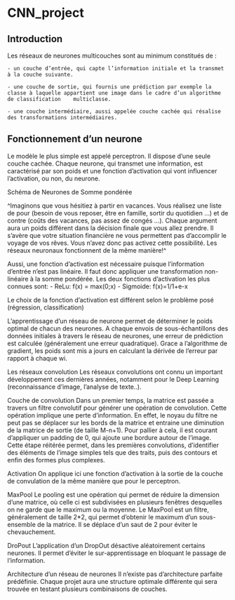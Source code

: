 # CNN_project

## Introduction

Les réseaux de neurones multicouches sont au minimum constitués de :

	- un couche d’entrée, qui capte l’information initiale et la transmet à la couche suivante.

	- une couche de sortie, qui fournis une prédiction par exemple la classe à laquelle appartient une image dans le cadre d’un algorithme de classification	multiclasse.
	
	- une couche intermédiaire, aussi appelée couche cachée qui résalise des transformations intermédiaires.

## Fonctionnement d’un neurone 

Le modèle le plus simple est appelé perceptron. Il dispose d’une seule couche cachée.
Chaque neurone, qui transmet une information, est caractérisé par son poids et une fonction d’activation qui vont influencer l’activation, ou non, du neurone.
 
Schéma de Neurones de Somme pondérée

^Imaginons que vous hésitiez à partir en vacances. Vous réalisez une liste de pour (besoin de vous reposer, être en famille, sortir du quotidien …) et de contre (coûts des vacances, pas assez de congés …). Chaque argument aura un poids différent dans la décision finale que vous allez prendre. Il s’avère que votre situation financière ne vous permettent pas d’accomplir le voyage de vos rêves. Vous n’avez donc pas activez cette possibilité. Les réseaux neuronaux fonctionnent de la même manière!^


Aussi, une fonction d’activation est nécessaire puisque l’information d’entrée n’est pas linéaire. Il faut donc appliquer une transformation non-linéaire à la somme pondérée.
Les deux fonctions d’activation les plus connues sont:
	- ReLu: f(x) = max(0;x)
	- Sigmoide:  f(x)=1/1+e-x

Le choix de la fonction d’activation est différent selon le problème posé (régression, classification)

L’apprentissage d’un réseau de neurone permet de déterminer le poids optimal de chacun des neurones. A chaque envois de sous-échantillons des données initiales à travers le réseau de neurones, une erreur de prédiction est calculée (généralement une erreur quadratique). Grace a l’algorithme de gradient, les poids sont mis a jours en calculant la dérivée de l’erreur par rapport à chaque wi. 


Les réseaux convolution
Les réseaux convolutions ont connu un important développement ces dernières années, notamment pour le Deep Learning (reconnaissance d’image, l’analyse de texte..).

Couche de convolution
Dans un premier temps, la matrice est passée a travers un filtre convolutif pour générer une opération de convolution.
Cette opération implique une perte d’information. En effet, le noyau du filtre ne peut pas se déplacer sur les bords de la matrice et entraine une diminution de la matrice de sortie (de taille M-n+1). Pour pallier à cela, il est courant d’appliquer un padding de 0, qui ajoute une bordure autour de l’image.
Cette étape réitérée permet, dans les premières convolutions, d’identifier des éléments de l’image simples tels que des traits, puis des contours et enfin des formes plus complexes.

Activation
On applique ici une fonction d’activation à la sortie de la couche de convulation de la même manière que pour le perceptron.

MaxPool
Le pooling est une opération qui permet de réduire la dimension d’une matrice, où celle ci est subdivisées en plusieurs fenêtres desquelles on ne garde que le maximum ou la moyenne.
Le MaxPool est un filtre, généralement de taille 2*2, qui permet d’obtenir le maximum d’un sous-ensemble de la matrice. Il se déplace d’un saut de 2 pour éviter le chevauchement.

DroPout
L’application d’un DropOut désactive aléatoirement certains neurones. Il permet d’éviter le sur-apprentissage en bloquant le passage de l’information.

Architecture d’un réseau de neurones
Il n’existe pas d’architecture parfaite prédéfinie. Chaque projet aura une structure optimale différente qui sera trouvée en testant plusieurs combinaisons de couches.

